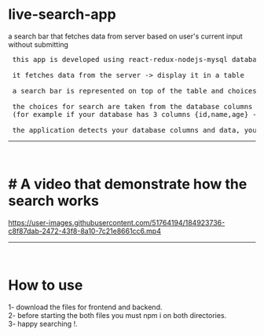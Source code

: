 # live-search-app
a search bar that fetches data from server based on user's current input without submitting

<pre>
 this app is developed using react-redux-nodejs-mysql database
 
 it fetches data from the server -> display it in a table
 
 a search bar is represented on top of the table and choices radio button beneath it
 
 the choices for search are taken from the database columns 
 (for example if your database has 3 columns {id,name,age} -> these will be the search choices)
 
 the application detects your database columns and data, you need only to do the database connection
</pre>
<hr>
<br>
<h1>
# A video that demonstrate how the search works
</h1>

https://user-images.githubusercontent.com/51764194/184923736-c8f87dab-2472-43f8-8a10-7c21e8661cc6.mp4


<hr>
<br>

 <h1>How to use</h1>

 1- download the files for frontend and backend.<br>
 2- before starting the both files you must npm i on both directories.<br>
 3- happy searching !.




